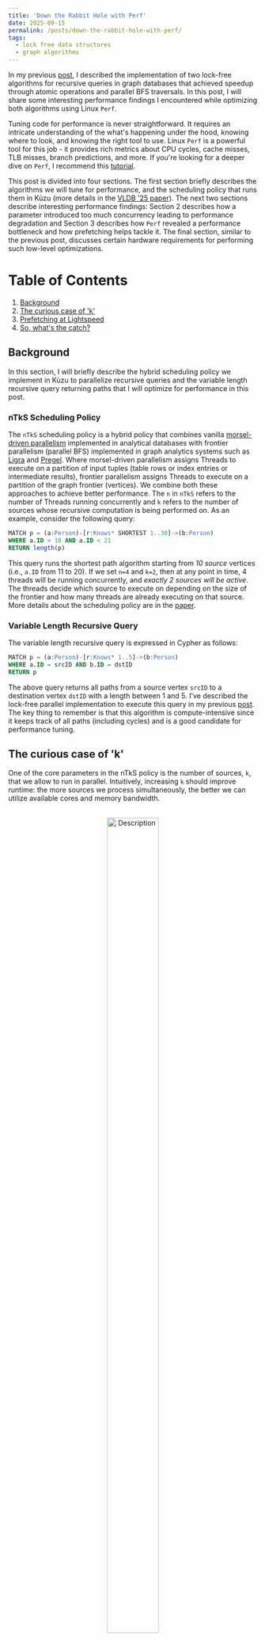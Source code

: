 ```yaml
---
title: 'Down the Rabbit Hole with Perf'
date: 2025-09-15
permalink: /posts/down-the-rabbit-hole-with-perf/
tags:
  - lock free data structures
  - graph algorithms
---
```


In my previous [post](https://anuchak.github.io/posts/anatomy-of-a-lock-free-algorithm/), I described
the implementation of two lock-free algorithms for recursive queries in graph databases that achieved speedup
through atomic operations and parallel BFS traversals. In this post, I will share some interesting performance
findings I encountered while optimizing both algorithms using Linux `Perf`.

Tuning code for performance is never straightforward. It requires an intricate understanding of the what's
happening under the hood, knowing where to look, and knowing the right tool to use. Linux `Perf` is a powerful
tool for this job - it provides rich metrics about CPU cycles, cache misses, TLB misses, branch predictions, and
more. If you're looking for a deeper dive on `Perf`, I recommend this [tutorial](https://github.com/NAThompson/performance_tuning_tutorial).

This post is divided into four sections. The first section briefly describes the algorithms we will tune for performance,
and the scheduling policy that runs them in Kùzu (more details in the [VLDB '25 paper](https://arxiv.org/abs/2508.19379)).
The next two sections describe interesting performance findings: Section 2 describes how a parameter introduced
too much concurrency leading to performance degradation and Section 3 describes how `Perf` revealed a performance 
bottleneck and how prefetching helps tackle it. The final section, similar to the previous post, discusses certain
hardware requirements for performing such low-level optimizations.

# Table of Contents
1. [Background](#Background)
2. [The curious case of 'k'](#the-curious-case-of-k)
3. [Prefetching at Lightspeed](#prefetching-at-lightspeed)
4. [So, what's the catch?](#so-whats-the-catch)


## Background

In this section, I will briefly describe the hybrid scheduling policy we implement in Kùzu to parallelize recursive
queries and the variable length recursive query returning paths that I will optimize for performance in this post.

### nTkS Scheduling Policy

The `nTkS` scheduling policy is a hybrid policy that combines vanilla [morsel-driven parallelism](https://db.in.tum.de/~leis/papers/morsels.pdf)
implemented in analytical databases with frontier parallelism (parallel BFS) implemented in graph analytics systems such
as [Ligra](https://jshun.csail.mit.edu/ligra.pdf) and [Pregel](https://15799.courses.cs.cmu.edu/fall2013/static/papers/p135-malewicz.pdf).
Where morsel-driven parallelism assigns Threads to execute on a partition of input tuples (table rows or index entries 
or intermediate results), frontier parallelism assigns Threads to execute on a partition of the graph frontier (vertices).
We combine both these approaches to achieve better performance. The `n` in `nTkS` refers to the 
number of Threads running concurrently and `k` refers to the number of sources whose recursive computation is being performed on.
As an example, consider the following query:

```sql
MATCH p = (a:Person)-[r:Knows* SHORTEST 1..30]->(b:Person)
WHERE a.ID > 10 AND a.ID < 21
RETURN length(p)
```

This query runs the shortest path algorithm starting from _10 source_ vertices (i.e., `a.ID` from 11 to 20).
If we set `n=4` and `k=2`, then at any point in time, 4 threads will be running concurrently, and _exactly 2 sources will
be active_. The threads decide which source to execute on depending on the size of the frontier and how many threads are
already executing on that source. More details about the scheduling policy are in the [paper](https://arxiv.org/abs/2508.19379).

### Variable Length Recursive Query

The variable length recursive query is expressed in Cypher as follows:

```sql
MATCH p = (a:Person)-[r:Knows* 1..5]->(b:Person)
WHERE a.ID = srcID AND b.ID = dstID
RETURN p
```

The above query returns all paths from a source vertex `srcID` to a destination vertex `dstID` with a length between 1 and 5.
I've described the lock-free parallel implementation to execute this query in my previous [post](https://anuchak.github.io/posts/anatomy-of-a-lock-free-algorithm/). 
The key thing to remember is that this algorithm is compute-intensive since it keeps track of all paths (including cycles)
and is a good candidate for performance tuning.

## The curious case of 'k'

One of the core parameters in the nTkS policy is the number of sources, `k`, that we allow to run in parallel. 
Intuitively, increasing `k` should improve runtime: the more sources we process simultaneously, the better we can utilize
available cores and memory bandwidth.

<br>
<div style="text-align: center;">
  <figure style="display: inline-block; margin: 0;">
    <img src="/images/nTkS_policy.png" alt="Description" style="width: 65%;" />
    <figcaption style="text-align: center; font-size: 1.1rem;"><strong>Figure a</strong>: nTkS Runtime Policy </figcaption>
  </figure>
</div>
<br>

An alternative and more simple scheduling policy would be to simply run a single source at a time and parallelize
with all available threads. Then we don't need to worry about assigning threads to multiple source. However, this approach
leads to underutilization in practice since we are not able to parallelize a single source enough and get enough throughput.
We tested varying `k` on the following real-world + synthetic datasets:

<br>
<div style="display: flex; gap: 3rem; justify-content: center;">

  <div style="text-align: center;">
    <strong>Table: Datasets</strong>
    <table style="border-collapse: collapse; margin: 0 auto; font-size: 1.05rem;">
      <thead>
        <tr>
          <th style="border: 1px solid #ccc; padding: 8px 14px; text-align: center;"></th>
          <th style="border: 1px solid #ccc; padding: 8px 14px; text-align: center;">|V|</th>
          <th style="border: 1px solid #ccc; padding: 8px 14px; text-align: center;">|E|</th>
          <th style="border: 1px solid #ccc; padding: 8px 14px; text-align: center;">Avg Degree</th>
        </tr>
      </thead>
      <tbody>
        <tr>
          <td style="border: 1px solid #ccc; padding: 8px 14px;">LDBC-100</td>
          <td style="border: 1px solid #ccc; padding: 8px 14px;">448,626</td>
          <td style="border: 1px solid #ccc; padding: 8px 14px;">19,941,198</td>
          <td style="border: 1px solid #ccc; padding: 8px 14px;">44</td>
        </tr>
        <tr>
          <td style="border: 1px solid #ccc; padding: 8px 14px;">LiveJournal</td>
          <td style="border: 1px solid #ccc; padding: 8px 14px;">4,847,571</td>
          <td style="border: 1px solid #ccc; padding: 8px 14px;">68,993,773</td>
          <td style="border: 1px solid #ccc; padding: 8px 14px;">14</td>
        </tr>
        <tr>
          <td style="border: 1px solid #ccc; padding: 8px 14px;">Spotify</td>
          <td style="border: 1px solid #ccc; padding: 8px 14px;">3,604,454</td>
          <td style="border: 1px solid #ccc; padding: 8px 14px;">1,927,482,013</td>
          <td style="border: 1px solid #ccc; padding: 8px 14px;">535</td>
        </tr>
       <tr>
          <td style="border: 1px solid #ccc; padding: 8px 14px;">Graph500-28</td>
          <td style="border: 1px solid #ccc; padding: 8px 14px;">121,242,388</td>
          <td style="border: 1px solid #ccc; padding: 8px 14px;">4,236,163,958</td>
          <td style="border: 1px solid #ccc; padding: 8px 14px;">35</td>
       </tr>
      </tbody>
    </table>
  </div>
</div>
<br>

We ran a recursive join query, starting from 64 sources, keeping the total threads fixed at 32 threads while varying
`k` from 1 to 32 to see its effect on runtime. The following figure shows the improvement factor in runtime compared to 
`k=1` for each dataset:

<br>
<div style="text-align: center;">
  <figure style="display: inline-block; margin: 0;">
    <img src="/images/nTkS_experiment.png" alt="Description" style="width: 65%;" />
    <figcaption style="text-align: center; font-size: 1.1rem;"><strong>Figure b</strong>: Varying 'k' </figcaption>
  </figure>
</div>
<br>

As we notice from the figure, for most graphs (LDBC, LiveJournal, Graph500), increasing `k` leads to better performance 
with speedups of 2-3x, but for Spotify, increasing `k` actually leads to worse performance! Compared to the other datasets,
Spotify has a very high average degree (535) and this means that even a single source has a lot of parallelism to exploit.
This is where Linux `Perf` helped us identify the issue. We used `perf stat` to collect metrics for our query:

<br>
<div style="display: flex; gap: 3rem; justify-content: center;">
  <div style="text-align: center;">
    <strong>Table: Runtime (sec) vs LLC Throughput (LLC Tp, Million/s)</strong>
    <table style="border-collapse: collapse; margin: 0 auto; font-size: 1rem; border: 1px solid #777;">
      <thead>
        <tr>
          <th style="border: 1px solid #777; padding: 6px 10px;">Dataset</th>
          <th style="border: 1px solid #777; padding: 6px 10px;">Metric</th>
          <th style="border: 1px solid #777; padding: 6px 10px;">k=1</th>
          <th style="border: 1px solid #777; padding: 6px 10px;">k=2</th>
          <th style="border: 1px solid #777; padding: 6px 10px;">k=4</th>
          <th style="border: 1px solid #777; padding: 6px 10px;">k=8</th>
          <th style="border: 1px solid #777; padding: 6px 10px;">k=16</th>
          <th style="border: 1px solid #777; padding: 6px 10px;">k=32</th>
        </tr>
      </thead>
      <tbody>
        <tr>
          <td rowspan="2" style="border: 1px solid #777; padding: 6px 10px;">LDBC-100</td>
          <td style="border: 1px solid #777; padding: 6px 10px;">Time (s)</td>
          <td style="border: 1px solid #777; text-align:center;">4.1</td><td style="border: 1px solid #777; text-align:center;">3.3</td><td style="border: 1px solid #777; text-align:center;">2.3</td><td style="border: 1px solid #777; text-align:center;">1.5</td><td style="border: 1px solid #777; text-align:center;">1.3</td><td style="border: 1px solid #777; text-align:center;"><font color="blue">1.2</font></td>
        </tr>
        <tr>
          <td style="border: 1px solid #777; padding: 6px 10px;">LLC Tp</td>
          <td style="border: 1px solid #777; text-align:center;">10.9</td><td style="border: 1px solid #777; text-align:center;">11.4</td><td style="border: 1px solid #777; text-align:center;">13.9</td><td style="border: 1px solid #777; text-align:center;">19.4</td><td style="border: 1px solid #777; text-align:center;">23.6</td><td style="border: 1px solid #777; text-align:center;"><font color="blue">23.9</font></td>
        </tr>
        <tr>
          <td rowspan="2" style="border: 1px solid #777; padding: 6px 10px;">LiveJournal</td>
          <td style="border: 1px solid #777; padding: 6px 10px;">Time (s)</td>
          <td style="border: 1px solid #777; text-align:center;">37.5</td><td style="border: 1px solid #777; text-align:center;">31.2</td><td style="border: 1px solid #777; text-align:center;">22.6</td><td style="border: 1px solid #777; text-align:center;">13.5</td><td style="border: 1px solid #777; text-align:center;">10.3</td><td style="border: 1px solid #777; text-align:center;"><font color="blue">9.7</font></td>
        </tr>
        <tr>
          <td style="border: 1px solid #777; padding: 6px 10px;">LLC Tp</td>
          <td style="border: 1px solid #777; text-align:center;">6.2</td><td style="border: 1px solid #777; text-align:center;">6.5</td><td style="border: 1px solid #777; text-align:center;">7.2</td><td style="border: 1px solid #777; text-align:center;">9.5</td><td style="border: 1px solid #777; text-align:center;">10.7</td><td style="border: 1px solid #777; text-align:center;"><font color="blue">10.9</font></td>
        </tr>
        <tr>
          <td rowspan="2" style="border: 1px solid #777; padding: 6px 10px;">Spotify</td>
          <td style="border: 1px solid #777; padding: 6px 10px;">Time (s)</td>
          <td style="border: 1px solid #777; text-align:center;">82.8</td><td style="border: 1px solid #777; text-align:center;">71.8</td><td style="border: 1px solid #777; text-align:center;">68.7</td><td style="border: 1px solid #777; text-align:center;">73.0</td><td style="border: 1px solid #777; text-align:center;">82.8</td><td style="border: 1px solid #777; text-align:center;"><font color="red">95.6</font></td>
        </tr>
        <tr>
          <td style="border: 1px solid #777; padding: 6px 10px;">LLC Tp</td>
          <td style="border: 1px solid #777; text-align:center;">40.4</td><td style="border: 1px solid #777; text-align:center;">48.5</td><td style="border: 1px solid #777; text-align:center;">50.1</td><td style="border: 1px solid #777; text-align:center;">48.6</td><td style="border: 1px solid #777; text-align:center;">43.1</td><td style="border: 1px solid #777; text-align:center;"><font color="red">38.2</font></td>
        </tr>
        <tr>
          <td rowspan="2" style="border: 1px solid #777; padding: 6px 10px;">Graph500-28</td>
          <td style="border: 1px solid #777; padding: 6px 10px;">Time (s)</td>
          <td style="border: 1px solid #777; text-align:center;">938.9</td><td style="border: 1px solid #777; text-align:center;">766.0</td><td style="border: 1px solid #777; text-align:center;">640.0</td><td style="border: 1px solid #777; text-align:center;">492.9</td><td style="border: 1px solid #777; text-align:center;">449.9</td><td style="border: 1px solid #777; text-align:center;"><font color="blue">432.0</font></td>
        </tr>
        <tr>
          <td style="border: 1px solid #777; padding: 6px 10px;">LLC Tp</td>
          <td style="border: 1px solid #777; text-align:center;">12.7</td><td style="border: 1px solid #777; text-align:center;">15.1</td><td style="border: 1px solid #777; text-align:center;">17.2</td><td style="border: 1px solid #777; text-align:center;">21.2</td><td style="border: 1px solid #777; text-align:center;">23.0</td><td style="border: 1px solid #777; text-align:center;"><font color="blue">24.0</font></td>
        </tr>
      </tbody>
    </table>
  </div>
</div>
<br>

This table is dense, so let's unpack it step by step. What we're interested in is the relationship between runtime and 
total LLC (last level cache) loads achieved per second. The LLC is the largest and slowest cache in the memory hierarchy, and
it is shared among all cores. The ideal scenario is to have LLC loads / LLC throughput achieved increase, as we increase
the parameter `k`. Better the LLC throughput, less time the CPU has to wait for data from main memory. Across 3 datasets
(LDBC, LiveJournal, Graph500), we see that as `k` increases, the LLC throughput also increases, leading to better performance.
However, for Spotify, we see LLC throughput slightly increase from `k=1` to `k=4`, but then it starts decreasing. Another
interesting observation is that the runtime for Spotify starts increasing from `k=4` onwards as well. These metrics 
confirm two things:

- LLC throughput is a good proxy for performance in our workloads since we are _**memory bound**_, lower runtime always
  corresponds to higher LLC throughput from the table.
- Spotify even with `k=1` achieves very high LLC throughput (40.4 Million/s) compared to the other datasets
  (6.2-12.7 Million/s), indicating it parallelizes well even with a single source. Increasing `k` beyond 4 leads to
  too much concurrency and contention for memory bandwidth, leading to lower LLC throughput and higher runtime.

If we were to visualize this behavior, _**Figure c**_ shows the cache access pattern by Threads on the other graphs (LDBC,
LiveJournal, Graph500) and _**Figure d**_ shows the cache access pattern by Threads on Spotify.

<br>
<div style="text-align: center;">
  <figure style="display: inline-block; margin: 0;">
    <img src="/images/cache-behavior-1.png" alt="Description" style="width: 65%;" />
    <figcaption style="text-align: center; font-size: 1.1rem;"><strong>Figure c</strong>: Sparse Graph </figcaption>
  </figure>
</div>
<br>

For the other graphs, the threads do not overlap much in their cache accesses when running in parallel on a single source,
due to which they are unable to parallelize well with a single source. Increasing `k` helps in such cases, because 
increasing concurrent sources leads to better cache utilization and better throughput.

<br>
<div style="text-align: center;">
  <figure style="display: inline-block; margin: 0;">
    <img src="/images/cache-behavior-2.png" alt="Description" style="width: 65%;" />
    <figcaption style="text-align: center; font-size: 1.1rem;"><strong>Figure d</strong>: Dense Graph </figcaption>
  </figure>
</div>
<br>

However, for Spotify, the threads overlap a lot in their cache accesses when running in parallel on a single source,
due to which they are able to parallelize well with a single source. The high average degree (535) is a good indicator
of this behavior. With just slightly increasing `k` to 4, we achieve LLC throughput of 50 Million/s, which is very high.
Increasing beyond this leads to interference among threads and contention for bandwidth, leading to lower LLC throughput.

## Prefetching at Lightspeed

// basic outline of the section: explain that prefetching is a common optimization technique to hide memory latency
// show for a variable length query returning paths, what perf record indicated the most CPU cycles were spent on 
// memory loads, meaning we are memory bound, and show what is the exact single variable that is causing CPU stalls
// then apply software prefetching on the variable with __builtin_prefetch and show the results and speedup




## So, what's the catch?


